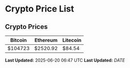# Crypto Price List

## Crypto Prices
| Bitcoin | Ethereum | Litecoin |
| ------- | -------- | -------- |
| $104723 | $2520.92 | $84.54 |
**Last Updated:** 2025-06-20 06:47 UTC
**Last Updated:** $DATE$

